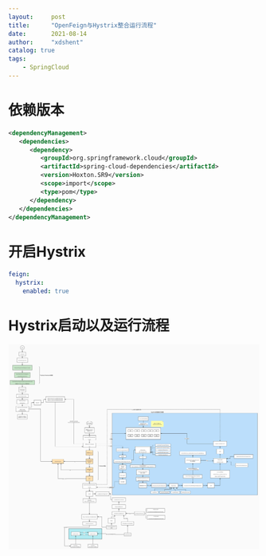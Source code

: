 ```yaml
---
layout:     post
title:      "OpenFeign与Hystrix整合运行流程"
date:       2021-08-14
author:     "xdshent"
catalog: true
tags:
    - SpringCloud
---
```


# 依赖版本

```xml
<dependencyManagement>
   <dependencies>
      <dependency>
         <groupId>org.springframework.cloud</groupId>
         <artifactId>spring-cloud-dependencies</artifactId>
         <version>Hoxton.SR9</version>
         <scope>import</scope>
         <type>pom</type>
      </dependency>
   </dependencies>
</dependencyManagement>
```



# 开启Hystrix

```yaml
feign:
  hystrix:
    enabled: true
```

# Hystrix启动以及运行流程

![hystrix-process](/img/assets/spring-cloud/hystrix/hystrix-process.jpg)